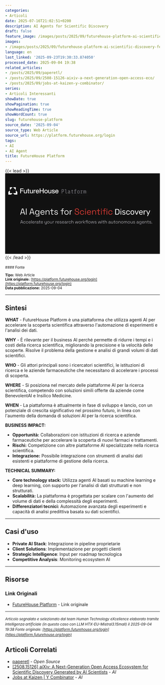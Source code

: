 ```yaml
---
categories:
- Articoli
date: 2025-07-16T21:02:51+0200
description: AI Agents for Scientific Discovery
draft: false
feature_image: /images/posts/2025/09/futurehouse-platform-ai-scientific-discovery-featured.webp
images:
- /images/posts/2025/09/futurehouse-platform-ai-scientific-discovery-featured.webp
language: en
last_linked: '2025-09-23T19:30:33.874050'
processed_date: 2025-09-04 19:38
related_articles:
- /posts/2025/09/paperetl/
- /posts/2025/09/2508-15126-aixiv-a-next-generation-open-access-eco/
- /posts/2025/09/jobs-at-kaizen-y-combinator/
series:
- Articoli Interessanti
showDate: true
showPagination: true
showReadingTime: true
showWordCount: true
slug: futurehouse-platform
source_date: '2025-09-04'
source_type: Web Article
source_url: https://platform.futurehouse.org/login
tags:
- AI
- AI Agent
title: FutureHouse Platform
---
```


{{< lead >}}
![Featured image](/images/posts/2025/09/futurehouse-platform-ai-scientific-discovery-featured.webp)
{{< /lead >}}

<small>
#### Fonte

**Tipo:** Web Article  
**Link originale:** [https://platform.futurehouse.org/login](https://platform.futurehouse.org/login)  
**Data pubblicazione:** 2025-09-04

</small>

---

## Sintesi

**WHAT** - FutureHouse Platform è una piattaforma che utilizza agenti AI per accelerare la scoperta scientifica attraverso l'automazione di esperimenti e l'analisi dei dati.

**WHY** - È rilevante per il business AI perché permette di ridurre i tempi e i costi della ricerca scientifica, migliorando la precisione e la velocità delle scoperte. Risolve il problema della gestione e analisi di grandi volumi di dati scientifici.

**WHO** - Gli attori principali sono i ricercatori scientifici, le istituzioni di ricerca e le aziende farmaceutiche che necessitano di accelerare i processi di scoperta.

**WHERE** - Si posiziona nel mercato delle piattaforme AI per la ricerca scientifica, competendo con soluzioni simili offerte da aziende come BenevolentAI e Insilico Medicine.

**WHEN** - La piattaforma è attualmente in fase di sviluppo e lancio, con un potenziale di crescita significativo nel prossimo futuro, in linea con l'aumento della domanda di soluzioni AI per la ricerca scientifica.

**BUSINESS IMPACT:**
- **Opportunità:** Collaborazioni con istituzioni di ricerca e aziende farmaceutiche per accelerare la scoperta di nuovi farmaci e trattamenti.
- **Rischi:** Competizione con altre piattaforme AI specializzate nella ricerca scientifica.
- **Integrazione:** Possibile integrazione con strumenti di analisi dati esistenti e piattaforme di gestione della ricerca.

**TECHNICAL SUMMARY:**
- **Core technology stack:** Utilizza agenti AI basati su machine learning e deep learning, con supporto per l'analisi di dati strutturati e non strutturati.
- **Scalabilità:** La piattaforma è progettata per scalare con l'aumento del volume di dati e della complessità degli esperimenti.
- **Differenziatori tecnici:** Automazione avanzata degli esperimenti e capacità di analisi predittiva basata su dati scientifici.

---

## Casi d'uso

- **Private AI Stack**: Integrazione in pipeline proprietarie
- **Client Solutions**: Implementazione per progetti clienti
- **Strategic Intelligence**: Input per roadmap tecnologica
- **Competitive Analysis**: Monitoring ecosystem AI

---



## Risorse

### Link Originali
- [FutureHouse Platform](https://platform.futurehouse.org/login) - Link originale


---

*<small>Articolo segnalato e selezionato dal team Human Technology eXcellence elaborato tramite intelligenza artificiale (in questo caso con LLM HTX-EU-Mistral3.1Small) il 2025-09-04 19:38
Fonte originale: [https://platform.futurehouse.org/login](https://platform.futurehouse.org/login)</small>*

## Articoli Correlati

- [paperetl](/posts/2025/09/paperetl/) - *Open Source*
- [[2508.15126] aiXiv: A Next-Generation Open Access Ecosystem for Scientific Discovery Generated by AI Scientists](/posts/2025/09/2508-15126-aixiv-a-next-generation-open-access-eco/) - *AI*
- [Jobs at Kaizen | Y Combinator](/posts/2025/09/jobs-at-kaizen-y-combinator/) - *AI*
